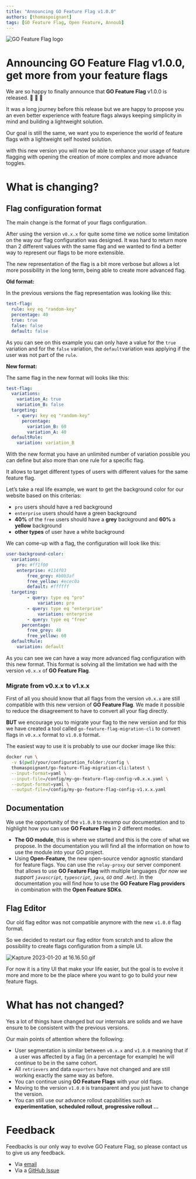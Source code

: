 ```yaml
---
title: "Announcing GO Feature Flag v1.0.0"
authors: [thomaspoignant]
tags: [GO Feature Flag, Open Feature, Annoub]
---
```

![GO Feature Flag logo](banner.png)

# Announcing GO Feature Flag v1.0.0, get more from your feature flags

We are so happy to finally announce that **GO Feature Flag** v1.0.0 is released. 🎉 🥳 🚀

It was a long journey before this release but we are happy to propose you an even better experience with feature flags always keeping simplicity in mind and building a lightweight solution.

Our goal is still the same, we want you to experience the world of feature flags with a lightweight self hosted solution.

with this new version you will now be able to enhance your usage of feature flagging with opening the creation of more complex and more advance toggles.

# What is changing?

## Flag configuration format

The main change is the format of your flags configuration. 

After using the version `v0.x.x` for quite some time we notice some limitation on the way our flag configuration was designed.
It was hard to return more than 2 different values with the same flag and we wanted to find a better way to represent our flags to be more extensible.

The new representation of the flag is a bit more verbose but allows a lot more possibility in the long term, being able to create more advanced flag.

**Old format:**

In the previous versions the flag representation was looking like this:

```yaml
test-flag:
  rule: key eq "random-key"
  percentage: 40
  true: true
  false: false
  default: false
```

As you can see on this example you can only have a value for the `true` variation and for the `false` variation, the `default`variation was applying if the user was not part of the `rule`.

**New format:**

The same flag in the new format will looks like this:

```yaml
test-flag:
  variations:
    variation_A: true
    variation_B: false
  targeting:
    - query: key eq "random-key"
      percentage:
        variation_B: 60
        variation_A: 40
  defaultRule:
    variation: variation_B
```

With the new format you have an unlimited number of variation possible you can define but also more than one rule for a specific flag.

It allows to target different types of users with different values for the same feature flag.

Let’s take a real life example, we want to get the background color for our website based on this criterias:

- `pro` users should have a red background
- `enterprise` users should have a green background
- **40%** of the `free` users should have a **grey** background and **60%** a **yellow** background
- **other types** of user have a white background

We can come-up with a flag, the configuration will look like this:

```yaml
user-background-color:
  variations:
    pro: #ff1f00
    enterprise: #114f03
		free_grey: #b0b3af
		free_yellow: #ecec0a
		default: #ffffff
  targeting:
		- query: type eq "pro"
			variation: pro
		- query: type eq "enterprise"
			variation: enterprise
		- query: type eq "free"
      percentage:
        free_grey: 40
        free_yellow: 60
  defaultRule:
    variation: default
```

As you can see we can have a way more advanced flag configuration with this new format. This format is solving all the limitation we had with the version `v0.x.x` of **GO Feature Flag**.

### Migrate from v0.x.x to v1.x.x

First of all you should know that all flags from the version `v0.x.x` are still compatible with this new version of **GO Feature Flag**. We made it possible to reduce the disagreement to have to convert all your flag directly.

**BUT** we encourage you to migrate your flag to the new version and for this we have created a tool called `go-feature-flag-migration-cli` to convert flags in `v0.x.x` format to `v1.0.0` format.

The easiest way to use it is probably to use our docker image like this:

```bash
docker run \
  -v $(pwd)/your/configuration_folder:/config \
  thomaspoignant/go-feature-flag-migration-cli:latest \
  --input-format=yaml \
  --input-file=/config/my-go-feature-flag-config-v0.x.x.yaml \
  --output-format=yaml \
  --output-file=/config/my-go-feature-flag-config-v1.x.x.yaml
```

## Documentation

We use the opportunity of the `v1.0.0` to revamp our documentation and to highlight how you can use **GO Feature Flag** in 2 different modes.

- **The GO module**, this is where we started and this is the core of what we propose. In the documentation you will find all the information on how to use the module into your GO project.
- Using **Open-Feature**, the new open-source vendor agnostic standard for feature flags. You can use the `relay-proxy` our server component that allows to use **GO Feature Flag** with multiple languages *(for now we support `javascript`, `typescript`, `java`, `GO` and `.Net`)*. In the documentation you will find how to use the **GO Feature Flag providers** in combination with the **Open Feature SDKs**.

## Flag Editor

Our old flag editor was not compatible anymore with the new `v1.0.0` flag format. 

So we decided to restart our flag editor from scratch and to allow the possibility to create flags configuration from a simple UI. 

![Kapture 2023-01-20 at 16.16.50.gif](flag_editor.gif)

For now it is a tiny UI that make your life easier, but the goal is to evolve it more and more to be the place where you want to go to build your new feature flags.

# What has not changed?

Yes a lot of things have changed but our internals are solids and we have ensure to be consistent with the previous versions.

Our main points of attention where the following:

- User segmentation is similar between `v0.x.x` and `v1.0.0` meaning that if a user was affected by a flag (in a percentage for example) he will continue to be in the same cohort.
- All `retrievers` and data `exporters` have not changed and are still working exactly the same way as before.
- You can continue using **GO Feature Flags** with your old flags.
- Moving to the version `v1.0.0` is transparent and you just have to change the version.
- You can still use our advance rollout capabilities such as **experimentation**, **scheduled rollout**, **progressive rollout …**

# Feedback

Feedbacks is our only way to evolve GO Feature Flag, so please contact us to give us any feedback.

- Via [email](mailto:contact@gofeaturegflag.org)
- Via a [GitHub Issue](https://github.com/thomaspoignant/go-feature-flag/issues/new/choose)
